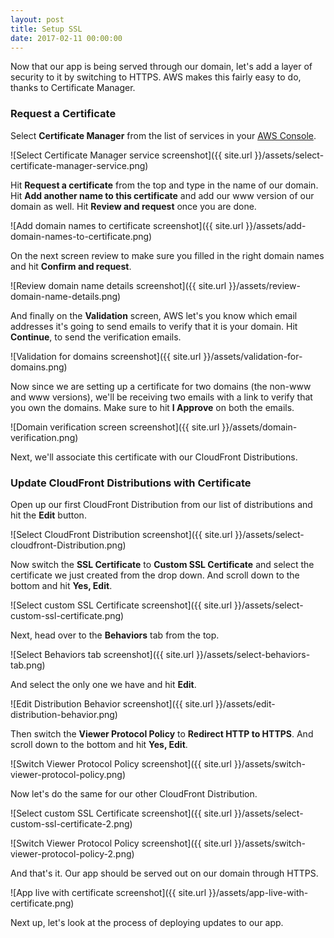 ```yaml
---
layout: post
title: Setup SSL
date: 2017-02-11 00:00:00
---
```


Now that our app is being served through our domain, let's add a layer of security to it by switching to HTTPS. AWS makes this fairly easy to do, thanks to Certificate Manager.

### Request a Certificate

Select **Certificate Manager** from the list of services in your [AWS Console](https://console.aws.amazon.com).

![Select Certificate Manager service screenshot]({{ site.url }}/assets/select-certificate-manager-service.png)

Hit **Request a certificate** from the top and type in the name of our domain. Hit **Add another name to this certificate** and add our www version of our domain as well. Hit **Review and request** once you are done.

![Add domain names to certificate screenshot]({{ site.url }}/assets/add-domain-names-to-certificate.png)

On the next screen review to make sure you filled in the right domain names and hit **Confirm and request**.

![Review domain name details screenshot]({{ site.url }}/assets/review-domain-name-details.png)

And finally on the **Validation** screen, AWS let's you know which email addresses it's going to send emails to verify that it is your domain. Hit **Continue**, to send the verification emails.

![Validation for domains screenshot]({{ site.url }}/assets/validation-for-domains.png)

Now since we are setting up a certificate for two domains (the non-www and www versions), we'll be receiving two emails with a link to verify that you own the domains. Make sure to hit **I Approve** on both the emails.

![Domain verification screen screenshot]({{ site.url }}/assets/domain-verification.png)

Next, we'll associate this certificate with our CloudFront Distributions.

### Update CloudFront Distributions with Certificate

Open up our first CloudFront Distribution from our list of distributions and hit the **Edit** button.

![Select CloudFront Distribution screenshot]({{ site.url }}/assets/select-cloudfront-Distribution.png)

Now switch the **SSL Certificate** to **Custom SSL Certificate** and select the certificate we just created from the drop down. And scroll down to the bottom and hit **Yes, Edit**.

![Select custom SSL Certificate screenshot]({{ site.url }}/assets/select-custom-ssl-certificate.png)

Next, head over to the **Behaviors** tab from the top.

![Select Behaviors tab screenshot]({{ site.url }}/assets/select-behaviors-tab.png)

And select the only one we have and hit **Edit**.

![Edit Distribution Behavior screenshot]({{ site.url }}/assets/edit-distribution-behavior.png)

Then switch the **Viewer Protocol Policy** to **Redirect HTTP to HTTPS**. And scroll down to the bottom and hit **Yes, Edit**.

![Switch Viewer Protocol Policy screenshot]({{ site.url }}/assets/switch-viewer-protocol-policy.png)

Now let's do the same for our other CloudFront Distribution.

![Select custom SSL Certificate screenshot]({{ site.url }}/assets/select-custom-ssl-certificate-2.png)

![Switch Viewer Protocol Policy screenshot]({{ site.url }}/assets/switch-viewer-protocol-policy-2.png)

And that's it. Our app should be served out on our domain through HTTPS.

![App live with certificate screenshot]({{ site.url }}/assets/app-live-with-certificate.png)

Next up, let's look at the process of deploying updates to our app.
